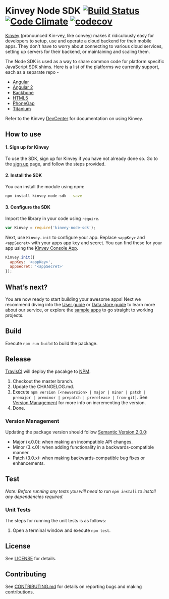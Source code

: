 # Kinvey Node SDK [![Build Status](https://travis-ci.org/Kinvey/javascript-sdk.svg?branch=master)](https://travis-ci.org/Kinvey/javascript-sdk) [![Code Climate](https://codeclimate.com/github/Kinvey/javascript-sdk/badges/gpa.svg)](https://codeclimate.com/github/Kinvey/javascript-sdk) [![codecov](https://codecov.io/gh/Kinvey/javascript-sdk/branch/master/graph/badge.svg)](https://codecov.io/gh/Kinvey/javascript-sdk)

[Kinvey](http://www.kinvey.com) (pronounced Kin-vey, like convey) makes it ridiculously easy for developers to setup, use and operate a cloud backend for their mobile apps. They don't have to worry about connecting to various cloud services, setting up servers for their backend, or maintaining and scaling them.

The Node SDK is used as a way to share common code for platform specific JavaScript SDK shims. Here is a list of the platforms we currently support, each as a separate repo -

* [Angular](https://github.com/Kinvey/angular-sdk)
* [Angular 2](https://github.com/Kinvey/angular2-sdk)
* [Backbone](https://github.com/Kinvey/backbone-sdk)
* [HTML5](https://github.com/Kinvey/html5-sdk)
* [PhoneGap](https://github.com/Kinvey/phonegap-sdk)
* [Titanium](https://github.com/Kinvey/titanium-sdk)

Refer to the Kinvey [DevCenter](http://devcenter.kinvey.com/) for documentation on using Kinvey.

## How to use

#### 1. Sign up for Kinvey
To use the SDK, sign up for Kinvey if you have not already done so. Go to the [sign up](https://console.kinvey.com/#signup) page, and follow the steps provided.

#### 2. Install the SDK
You can install the module using npm:

```bash
npm install kinvey-node-sdk --save
```

#### 3. Configure the SDK
Import the library in your code using `require`.

```javascript
var Kinvey = require('kinvey-node-sdk');
```

Next, use `Kinvey.init` to configure your app. Replace `<appKey>` and `<appSecret>` with your apps app key and secret. You can find these for your app using the [Kinvey Console App](https://console.kinvey.com).

```javascript
Kinvey.init({
  appKey: '<appKey>',
  appSecret: '<appSecret>'
});
```

## What’s next?
You are now ready to start building your awesome apps! Next we recommend diving into the [User guide](http://devcenter.kinvey.com/node/guides/users) or [Data store guide](http://devcenter.kinvey.com/node/guides/datastore) to learn more about our service, or explore the [sample apps](http://devcenter.kinvey.com/node/samples) to go straight to working projects.

## Build
Execute `npm run build` to build the package.

## Release
[TravisCI](https://travis-ci.org/Kinvey/javascript-sdk) will deploy the pacakge to [NPM](https://www.npmjs.com/package/kinvey-javascript-sdk).

1. Checkout the master branch.
2. Update the CHANGELOG.md.
3. Execute `npm version [<newversion> | major | minor | patch | premajor | preminor | prepatch | prerelease | from-git]`. See [Version Management](#version-management) for more info on incrementing the version.
4. Done.

### Version Management
Updating the package version should follow [Semantic Version 2.0.0](http://semver.org/):

* Major (x.0.0): when making an incompatible API changes.
* Minor (3.x.0): when adding functionality in a backwards-compatible manner.
* Patch (3.0.x): when making backwards-compatible bug fixes or enhancements.

## Test
_Note: Before running any tests you will need to run `npm install` to install any dependencies required._

### Unit Tests
The steps for running the unit tests is as follows:

1. Open a terminal window and execute `npm test`.

## License
See [LICENSE](LICENSE) for details.

## Contributing
See [CONTRIBUTING.md](CONTRIBUTING.md) for details on reporting bugs and making contributions.
